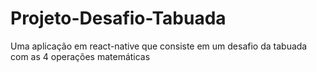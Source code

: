 # Projeto-Desafio-Tabuada
Uma aplicação em react-native que consiste em um desafio da tabuada com as 4 operações matemáticas

